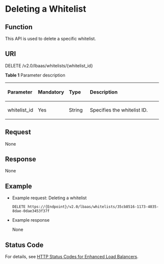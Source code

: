 # Deleting a Whitelist<a name="EN-US_TOPIC_0143878055"></a>

## Function<a name="section35831867"></a>

This API is used to delete a specific whitelist.

## URI<a name="section54051348"></a>

DELETE /v2.0/lbaas/whitelists/\{whitelist\_id\}

**Table  1**  Parameter description

<a name="table39773978"></a>
<table><thead align="left"><tr id="row39242708"><th class="cellrowborder" valign="top" width="17.17171717171717%" id="mcps1.2.5.1.1"><p id="p24542757"><a name="p24542757"></a><a name="p24542757"></a>Parameter</p>
</th>
<th class="cellrowborder" valign="top" width="14.14141414141414%" id="mcps1.2.5.1.2"><p id="p41806332"><a name="p41806332"></a><a name="p41806332"></a>Mandatory</p>
</th>
<th class="cellrowborder" valign="top" width="14.14141414141414%" id="mcps1.2.5.1.3"><p id="p30869694"><a name="p30869694"></a><a name="p30869694"></a>Type</p>
</th>
<th class="cellrowborder" valign="top" width="54.54545454545454%" id="mcps1.2.5.1.4"><p id="p17417301"><a name="p17417301"></a><a name="p17417301"></a>Description</p>
</th>
</tr>
</thead>
<tbody><tr id="row1515305"><td class="cellrowborder" valign="top" width="17.17171717171717%" headers="mcps1.2.5.1.1 "><p id="p55630881"><a name="p55630881"></a><a name="p55630881"></a>whitelist_id</p>
</td>
<td class="cellrowborder" valign="top" width="14.14141414141414%" headers="mcps1.2.5.1.2 "><p id="p9807526"><a name="p9807526"></a><a name="p9807526"></a>Yes</p>
</td>
<td class="cellrowborder" valign="top" width="14.14141414141414%" headers="mcps1.2.5.1.3 "><p id="p56212127"><a name="p56212127"></a><a name="p56212127"></a>String</p>
</td>
<td class="cellrowborder" valign="top" width="54.54545454545454%" headers="mcps1.2.5.1.4 "><p id="p56888437"><a name="p56888437"></a><a name="p56888437"></a>Specifies the whitelist ID.</p>
</td>
</tr>
</tbody>
</table>

## Request<a name="section16700087"></a>

None

## Response<a name="section16083062"></a>

None

## Example<a name="section5865123802411"></a>

-   Example request: Deleting a whitelist

    ```
    DELETE https://{Endpoint}/v2.0/lbaas/whitelists/35cb8516-1173-4035-8dae-0dae3453f37f
    ```

-   Example response

    None


## Status Code<a name="section10529832"></a>

For details, see  [HTTP Status Codes for Enhanced Load Balancers](http-status-codes-for-enhanced-load-balancers.md).

